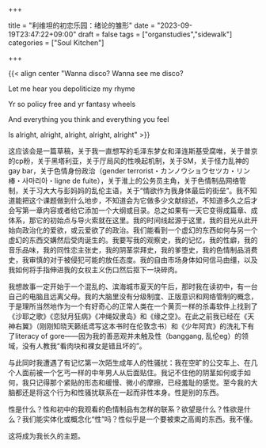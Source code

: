 +++

title = "利维坦的初恋乐园：绪论的雏形"
date = "2023-09-19T23:47:22+09:00"
draft = false
tags = ["organstudies","sidewalk"]
categories = ["Soul Kitchen"]

+++



{{< align center "Wanna disco? Wanna see me disco?<br>

Let me hear you depoliticize my rhyme<br>

Yr so policy free and yr fantasy wheels<br>

And everything you think and everything you feel<br>

Is alright, alright, alright, alright, alright" >}}


这应该会是一篇草稿，关于我一直想写的毛泽东梦女和泽连斯基受腐唯，关于普京的cp粉，关于黑塔利亚，关于厅局风的性唤起机制，关于SM，关于怪力乱神的gay bar，关于色情身份政治（gender terrorist・カンノウショウセツカ・リン棒・사마리아・ligne de fuite），关于淮上的公务员主角，关于色情制品网络管制，关于习大大与彭妈妈的乱伦主语，关于“情欲作为我身体最后的街垒”。我不知道能把这个课题做到什么地步，不知道会为它做多少文献综述，不知道多久之后才会写第一章内容或者给它添加一个大纲或目录。总之如果有一天它变得成篇章、成体系，那它的初始点与导火索就在这里。我的时间线起源于这里，我的目光从此开始向政治化的爱欲，或云爱欲了的政治。我们能看到一个虚幻的东西如何与另一个虚幻的东西交媾然后受肉诞生的。我要写我的观察史，我的记忆，我的性癖，我的音乐品味，我的同性恋主张史，我的阴茎崇拜史，我的爹堕史，我的色情制品消费史，我审慎的对于被侵犯可能的放任态度。我的自由市场身体如何信马由缰，以及我如何将手指伸进我的女权主义伤口然后抠下一块碎肉。

我想故事一定开始于一个混乱的、滨海城市夏天的午后，那时我在读初中，有一台自己的电脑且远离父母。我的大脑里没有分级制度、正版意识和网络管制的概念，于是理所当然地作为一个有好奇心的正常人类在一个黄页一样的杀毒软件上找到了《沙耶之歌》《恋狱月狂病》《冲绳奴隶岛》和《缘之空》。在此之前我已经在《天神右翼》（刚刚知晓天籁纸鸢写这本书时在伦敦念书）和《少年阿宾》的洗礼下有了literacy of gore——因为我的善恶观并未触及性（banggang, 乱伦eg）的领域，没有人教我“看肉块和裸女是错且坏的”。

与此同时我遭遇了有记忆第一次陌生成年人的性骚扰：我在空旷的公交车上、在几个人面前被一个乞丐一样的中年男人从后面贴住。我记不住他的阴茎如何或手如何，我只记得那个紧贴的形态和缓慢、微小的摩擦，已经羞耻的感觉。至今我的大脑都还是将这个行为和性骚扰联系在一起而非性本身。性是别的东西。

性是什么？性和初中的我观看的色情制品有怎样的联系？欲望是什么？性欲是什么？我们能实体化或概念化“性”吗？性似乎是一个要被束之高阁的东西。我不懂。

这将成为我长久的主题。
